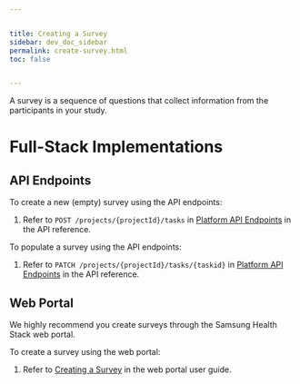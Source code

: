 ```yaml
---


title: Creating a Survey
sidebar: dev_doc_sidebar
permalink: create-survey.html
toc: false


---
```




A survey is a sequence of questions that collect information from the participants in your study.

# Full-Stack Implementations

## API Endpoints

To create a new (empty) survey using the API endpoints:

1. Refer to `POST /projects/{projectId}/tasks` in [Platform API Endpoints](../all-endpoints/platform-api-endpoints.md) in the API reference.

To populate a survey using the API endpoints:

1. Refer to `PATCH /projects/{projectId}/tasks/{taskid}` in [Platform API Endpoints](../all-endpoints/platform-api-endpoints.md) in the API reference.

## Web Portal

We highly recommend you create surveys through the Samsung Health Stack web portal.

To create a survey using the web portal:

1. Refer to [Creating a Survey](../../../../portal-guide/content-creation/creating-a-survey.md) in the web portal user guide.
